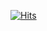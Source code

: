 [![Hits](https://hits.seeyoufarm.com/api/count/incr/badge.svg?url=https%3A%2F%2Fgithub.com%2Fcgseong%2Fhit-counter)](https://hits.seeyoufarm.com)
